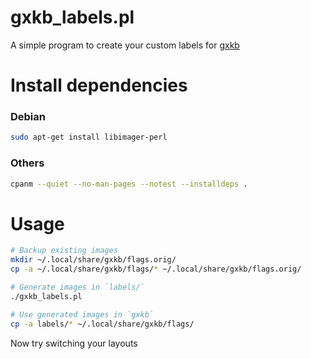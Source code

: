 # gxkb_labels.pl

A simple program to create your custom labels for [gxkb](https://github.com/zen-tools/gxkb "gxkb")

# Install dependencies

### Debian

```bash
sudo apt-get install libimager-perl
```

### Others

```bash
cpanm --quiet --no-man-pages --notest --installdeps .
```

# Usage

```bash
# Backup existing images
mkdir ~/.local/share/gxkb/flags.orig/
cp -a ~/.local/share/gxkb/flags/* ~/.local/share/gxkb/flags.orig/

# Generate images in `labels/`
./gxkb_labels.pl

# Use generated images in `gxkb`
cp -a labels/* ~/.local/share/gxkb/flags/
```
Now try switching your layouts
